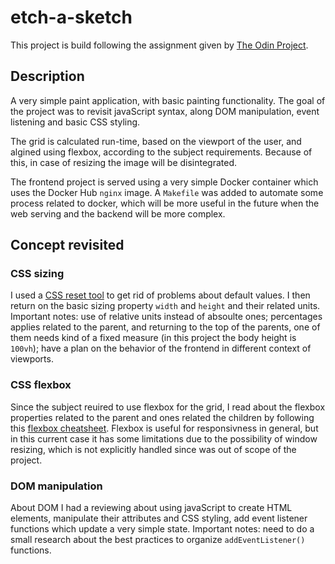# etch-a-sketch

This project is build following the assignment given by [The Odin Project](https://www.theodinproject.com/lessons/foundations-etch-a-sketch).

## Description
A very simple paint application, with basic painting functionality. The goal of the project was to revisit javaScript syntax, along DOM manipulation, event listening and basic CSS styling.

The grid is calculated run-time, based on the viewport of the user, and algined using flexbox, according to the subject requirements. Because of this, in case of resizing the image will be disintegrated.

The frontend project is served using a very simple Docker container which uses the Docker Hub `nginx` image. A `Makefile` was added to automate some process related to docker, which will be more useful in the future when the web serving and the backend will be more complex.

## Concept revisited
### CSS sizing
I used a [CSS reset tool](https://meyerweb.com/eric/tools/css/reset/) to get rid of problems about default values. I then return on the basic sizing property `width` and `height` and their related units. Important notes: use of relative units instead of absoulte ones; percentages applies related to the parent, and returning to the top of the parents, one of them needs kind of a fixed measure (in this project the body height is `100vh`); have a plan on the behavior of the frontend in different context of viewports.

### CSS flexbox
Since the subject reuired to use flexbox for the grid, I read about the flexbox properties related to the parent and ones related the children by following this [flexbox cheatsheet](https://flexbox.malven.co/). Flexbox is useful for responsivness in general, but in this current case it has some limitations due to the possibility of window resizing, which is not explicitly handled since was out of scope of the project.

### DOM manipulation
About DOM I had a reviewing about using javaScript to create HTML elements, manipulate their attributes and CSS styling, add event listener functions which update a very simple state. Important notes: need to do a small research about the best practices to organize `addEventListener()` functions.
